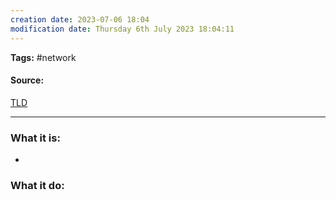 ```yaml
---
creation date: 2023-07-06 18:04
modification date: Thursday 6th July 2023 18:04:11
---
```


**Tags:** #network 

#### Source:
[TLD](https://www.cloudflare.com/learning/dns/top-level-domain/)

--------------------------------------

### What it is:

* 

### What it do:


